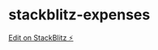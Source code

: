 # stackblitz-expenses

[Edit on StackBlitz ⚡️](https://stackblitz.com/edit/stackblitz-starters-wvj7dd)